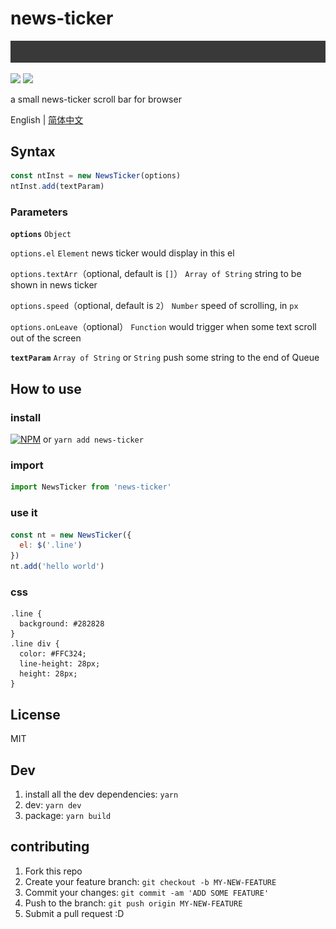 # news-ticker
![](./newstickr.gif)

![](https://img.badgesize.io/gaoryrt/news-ticker/master/dist/newsTicker.js.svg)
![](https://img.badgesize.io/gaoryrt/news-ticker/master/dist/newsTicker.js.svg?compression=gzip)

a small news-ticker scroll bar for browser

English | [简体中文](./README.zh-cn.md)

## Syntax
```js
const ntInst = new NewsTicker(options)
ntInst.add(textParam)
```

### Parameters
**`options`**
`Object`


`options.el`
`Element`
news ticker would display in this el


`options.textArr`（optional, default is `[]`）
`Array of String`
string to be shown in news ticker


`options.speed`（optional, default is `2`）
`Number`
speed of scrolling, in `px`


`options.onLeave`（optional）
`Function`
would trigger when some text scroll out of the screen


**`textParam`**
`Array of String` or `String`
push some string to the end of Queue


## How to use
### install
[![NPM](https://nodei.co/npm/news-ticker.png?compact=true)](https://nodei.co/npm/news-ticker/)
or `yarn add news-ticker`

### import
```javascript
import NewsTicker from 'news-ticker'
```

### use it
```javascript
const nt = new NewsTicker({
  el: $('.line')
})
nt.add('hello world')
```

### css
```
.line {
  background: #282828
}
.line div {
  color: #FFC324;
  line-height: 28px;
  height: 28px;
}
```

## License
MIT

## Dev
1. install all the dev dependencies: `yarn`
2. dev: `yarn dev`
3. package: `yarn build`

## contributing
1. Fork this repo
2. Create your feature branch: `git checkout -b MY-NEW-FEATURE`
3. Commit your changes: `git commit -am 'ADD SOME FEATURE'`
4. Push to the branch: `git push origin MY-NEW-FEATURE`
5. Submit a pull request :D
